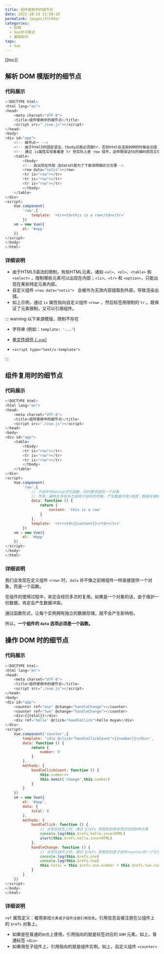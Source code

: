 ```yaml
---
title: 组件使用中的细节点
date: 2022-10-19 21:59:18
permalink: /pages/57c04e/
categories:
  - 前端
  - Vue学习笔记
  - 基础知识
tags:
  - Vue
---
```


[[toc]]

## 解析 DOM 模版时的细节点

### 代码展示

```js
<!DOCTYPE html>
<html lang="en">
<head>
	<meta charset="UTF-8">
	<title>组件使用中的细节点</title>
	<script src="./vue.js"></script>
</head>
<body>
<div id="app">
	<!-- 细节点一 -->
	<!-- 由于html5的固定语法，tbody后面必须跟tr，否则html在渲染DOM的时候会出错 -->
	<!-- 通过 is属性实现看着是 tr 但实际上是 row 组件，这样既保证h5的编码规范又保证tr里显示我们的组件 -->
	<table>
		<tbody>
		<!-- 会出现在外部 注data只是为了下面说明做区分方便-->
		<row data="notis"></row>
		<tr is="row"></tr>
		<tr is="row"></tr>
		<tr is="row"></tr>
		</tbody>
	</table>
</div>
<script>
	Vue.component(
		'row',{
			template: '<tr><td>this is a row</td></tr>'
		})
	vm = new Vue({
		el: '#app'
	})
</script>
</body>
</html>
```

### 详细说明

- 由于HTML5语法的限制，有些HTML元素，诸如 `<ul>`、`<ol>`、`<table>` 和 `<select>` ，限制哪些元素可以出现在内部；`<li>`、`<tr>` 和 `<option>`，只能出现在某些特定元素内部。
- 自定义组件 `<row data="notis"> ` 会被作为无效内容提取到外部，导致渲染出错。
- 如上示例，通过 `is` 属性指向自定义组件 `<row>` ，然后标签用限制的 `tr` 。既保证了元素限制，又可以引用组件。

::: warning 以下来源模版，限制不存在

- 字符串 (例如：`template: '...'`)

- [单文件组件 (`.vue`)](https://v2.cn.vuejs.org/v2/guide/single-file-components.html)

- `<script type="text/x-template">`

:::

## 组件复用时的细节点

### 代码展示

```js
<!DOCTYPE html>
<html lang="en">
<head>
	<meta charset="UTF-8">
	<title>组件使用中的细节点</title>
	<script src="./vue.js"></script>
</head>
<body>
<div id="app">
	<table>
		<tbody>
		<tr is="row"></tr>
		<tr is="row"></tr>
		<tr is="row"></tr>
		</tbody>
	</table>
</div>
<script>
	Vue.component(
		'row',{
			// 子组件中data必须为函数，同时要求返回一个对象
			// 作用：避免在多地多次调用子组件的时候，产生数据冲突(原因：数据存储地址一致)，这样做每个子组件都拥有独立的数据存储
			data: function () {
				return {
					content: 'this is a row'
				}
			},
			template: '<tr><td>{{content}}</td></tr>'
		})
	vm = new Vue({
		el: '#app'
	})
</script>
</body>
</html>
```

### 详细说明

我们会发现在定义组件 `<row>` 时，`data` 并不像之前根组件一样直接提供一个对象，而是一个函数。

在组件的使用过程中，肯定会经历多次的复用。如果是一个对象的话，由于维护一份数据，肯定会产生数据冲突。

通过函数形式，让每个实例拥有独立的数据存储，就不会产生影响啦。

所以，**一个组件的 `data` 选项必须是一个函数。**

## 操作 DOM 时的细节点

### 代码展示

```js
<!DOCTYPE html>
<html lang="en">
<head>
	<meta charset="UTF-8">
	<title>组件使用中的细节点</title>
	<script src="./vue.js"></script>
</head>
<body>
<div id="app">
	<counter ref="one" @change="handleChange"></counter>
	<counter ref="two" @change="handleChange"></counter>
	<div>{{total}}</div>
	<div ref='hello' @click="handleClick">hello muyan</div>
</div>
<script>
	Vue.component('counter',{
		template: '<div @click="handleClickCount">{{number}}</div>',
		data: function () {
			return {
				number: 0
			}
		},
		methods: {
			handleClickCount: function () {
				this.number++
				this.$emit('change',this.number)
			}
		}
	})
	vm = new Vue({
		el: '#app',
		data: {
			total: 0
		},
		methods: {
			handleClick: function () {
				// 当写在标签上时，通过 $refs 获取到的是标签对应的DOM元素
				console.log(this.$refs.hello.innerHTML)
				alert(this.$refs.hello.innerHTML)
			},
			handleChange: function () {
				// 当写在组件上时，通过 $refs 获取到的是子组件counter的一个引用
				console.log(this.$refs.one)
				console.log(this.$refs.two)
				this.total = this.$refs.one.number + this.$refs.two.number
			}
		}
	})
</script>
</body>
</html>
```

### 详细说明

`ref` 属性定义：被用来给`元素或子组件注册引用信息`。引用信息会被注册在父组件上的 `$refs` 对象上。

- 如果是在普通的`标签`上使用，引用指向的就是标签对应的 `DOM` 元素。如上，普通标签 `<div>`
- 如果用在子组件上，引用指向的就是组件实例。如上，自定义组件 `<counter>`
